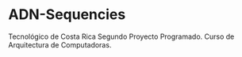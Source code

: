 ADN-Sequencies
==============

Tecnológico de Costa Rica
Segundo Proyecto Programado.
Curso de Arquitectura de Computadoras.
